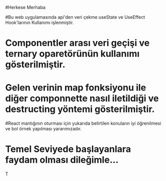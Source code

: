 #Herkese Merhaba

#Bu web uygulamasında api'den veri çekme useState ve UseEffect Hook'larının Kullanımı işlenmiştir.

# Componentler arası veri geçişi ve ternary oparetörünün kullanımı gösterilmiştir.

# Gelen verinin map fonksiyonu ile diğer componnette nasıl iletildiği ve destructing yöntemi gösterilmiştir. 

#React mantığının oturması için yukarıda belirtilen konuların iyi öğrenilmesi ve bol örnek yapılması yararımızadır.

# Temel Seviyede başlayanlara faydam olması dileğimle...


T
